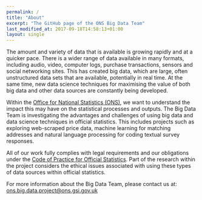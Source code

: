 ```yaml
---
permalink: /
title: "About"
excerpt: "The GitHub page of the ONS Big Data Team"
last_modified_at: 2017-09-18T14:58:13+01:00
layout: single
---
```


The amount and variety of data that is available is growing rapidly and at a quicker pace. There is a wider range of data available in many formats, including audio, video, computer logs, purchase transactions, sensors and social networking sites. This has created big data, which are large, often unstructured data sets that are available, potentially in real time. At the same time, new data science techniques for maximising the value of both big data and other data sources are constantly being developed.

Within the [Office for National Statistics (ONS)](https://www.ons.gov.uk/), we want to understand the impact this may have on the statistical processes and outputs. The Big Data Team is investigating the advantages and challenges of using big data and data science techniques in official statistics. This includes projects such as exploring web-scraped price data, machine learning for matching addresses and natural language processing for coding textual survey responses.

All of our work fully complies with legal requirements and our obligations under the [Code of Practice for Official Statistics](https://www.statisticsauthority.gov.uk/osr/code-of-practice/). Part of the research within the project considers the ethical issues associated with using these types of data sources within official statistics.

For more information about the Big Data Team, please contact us at: [ons.big.data.project@ons.gsi.gov.uk](mailto:ons.big.data.project@ons.gsi.gov.uk)

<br>
<br>
<br>
<br>
